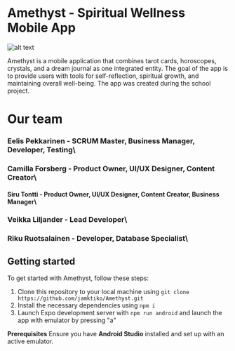 # Amethyst - Spiritual Wellness Mobile App

![alt text](https://i.imgur.com/fjbon6R.gif)

Amethyst is a mobile application that combines tarot cards, horoscopes, crystals, and a dream journal as one integrated entity. The goal of the app is to provide users with tools for self-reflection, spiritual growth, and maintaining overall well-being. The app was created during the school project.

# Our team

### Eelis Pekkarinen - SCRUM Master, Business Manager, Developer, Testing\

### Camilla Forsberg - Product Owner, UI/UX Designer, Content Creator\

#### Siru Tontti - Product Owner, UI/UX Designer, Content Creator, Business Manager\

### Veikka Liljander - Lead Developer\

### Riku Ruotsalainen - Developer, Database Specialist\

## Getting started

To get started with Amethyst, follow these steps:

1. Clone this repository to your local machine using `git clone https://github.com/jamktiko/Amethyst.git`
2. Install the necessary dependencies using `npm i`
3. Launch Expo development server with `npm run android` and launch the app with emulator by pressing "a"

**Prerequisites**
Ensure you have **Android Studio** installed and set up with an active emulator.
